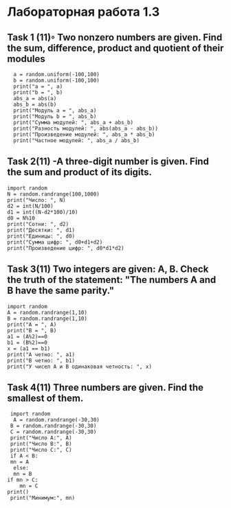 # Лабораторная работа 1.3
 ## Task 1 (11)◦ Two nonzero numbers are given. Find the sum, difference, product and quotient of their modules ##
      a = random.uniform(-100,100)
      b = random.uniform(-100,100)
      print("a = ", a)
      print("b = ", b)
      abs_a = abs(a)
      abs_b = abs(b)
      print("Модуль a = ", abs_a)
      print("Модуль b = ", abs_b)
      print("Сумма модулей: ", abs_a + abs_b)
      print("Разность модулей: ", abs(abs_a - abs_b))
      print("Произведение модулей: ", abs_a * abs_b)
      print("Частное модулей: ", abs_a / abs_b)
 ## Task 2(11) -A three-digit number is given. Find the sum and product of its digits.
    import random
    N = random.randrange(100,1000)
    print("Число: ", N)
    d2 = int(N/100)
    d1 = int((N-d2*100)/10)
    d0 = N%10
    print("Сотни: ", d2)
    print("Десятки: ", d1)
    print("Единицы: ", d0)
    print("Сумма цифр: ", d0+d1+d2)
    print("Произведение цифр: ", d0*d1*d2)
 ## Task 3(11) Two integers are given: A, B. Check the truth of the statement: "The numbers A and B have the same parity."
    import random
    A = random.randrange(1,10)
    B = random.randrange(1,10)
    print("A = ", A)
    print("B = ", B)
    a1 = (A%2)==0
    b1 = (B%2)==0
    x = (a1 == b1)
    print("A четно: ", a1)
    print("B четно: ", b1)
    print("У чисел A и B одинаковая четность: ", x)
   
## Task 4(11) Three numbers are given. Find the smallest of them.

     import random
      A = random.randrange(-30,30)
     B = random.randrange(-30,30)
     C = random.randrange(-30,30)
     print("Число A:", A)
     print("Число B:", B)
     print("Число C:", C)
     if A < B:
     mn = A
      else:
      mn = B
    if mn > C:
        mn = C
    print()    
     print("Минимум:", mn)
